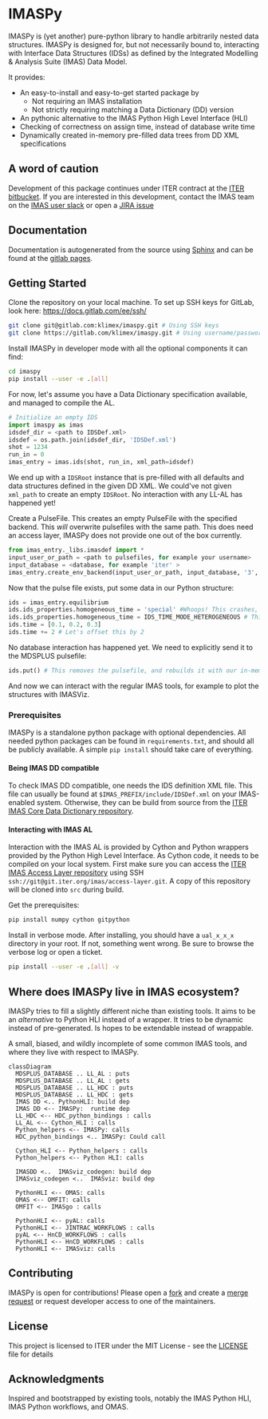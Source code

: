 # IMASPy

IMASPy is (yet another) pure-python library to handle arbitrarily nested
data structures. IMASPy is designed for, but not necessarily bound to,
interacting with Interface Data Structures (IDSs) as defined by the
Integrated Modelling & Analysis Suite (IMAS) Data Model.

It provides:
* An easy-to-install and easy-to-get started package by
   * Not requiring an IMAS installation
  * Not strictly requiring matching a Data Dictionary (DD) version
* An pythonic alternative to the IMAS Python High Level Interface (HLI)
* Checking of correctness on assign time, instead of database write time
* Dynamically created in-memory pre-filled data trees from DD XML specifications

## A word of caution
Development of this package continues under ITER contract at the [ITER bitbucket](https://git.iter.org/projects/IMAS/repos/imaspy). If you are interested in this development, contact the IMAS team on the [IMAS user slack](https://imasusers.slack.com) or open a [JIRA issue](https://jira.iter.org)

## Documentation
Documentation is autogenerated from the source using [Sphinx](http://sphinx-doc.org/)
and can be found at the [gitlab pages](https://klimex.gitlab.io/imaspy/).

## Getting Started

Clone the repository on your local machine. To set up SSH keys for
GitLab, look here: https://docs.gitlab.com/ee/ssh/
``` bash
git clone git@gitlab.com:klimex/imaspy.git # Using SSH keys
git clone https://gitlab.com/klimex/imaspy.git # Using username/password
```

Install IMASPy in developer mode with all the optional components it can find:
```bash
cd imaspy
pip install --user -e .[all]
```

For now, let's assume you have a Data Dictionary specification available,
and managed to compile the AL.
``` python
# Initialize an empty IDS
import imaspy as imas
idsdef_dir = <path to IDSDef.xml>
idsdef = os.path.join(idsdef_dir, 'IDSDef.xml')
shot = 1234
run_in = 0
imas_entry = imas.ids(shot, run_in, xml_path=idsdef)
```

We end up with a `IDSRoot` instance that is pre-filled with all defaults and
data structures defined in the given DD XML. We could've not given `xml_path`
to create an empty `IDSRoot`. No interaction with any LL-AL has happened yet!

Create a PulseFile. This creates an empty PulseFile with the specified backend.
This _will_ overwrite pulsefiles with the same path. This does need an access
layer, IMASPy does not provide one out of the box currently.
``` python
from imas_entry._libs.imasdef import *
input_user_or_path = <path to pulsefiles, for example your username>
input_database = <database, for example 'iter' >
imas_entry.create_env_backend(input_user_or_path, input_database, '3', MDSPLUS_BACKEND)
```

Now that the pulse file exists, put some data in our Python structure:
``` python
ids = imas_entry.equilibrium
ids.ids_properties.homogeneous_time = 'special' #Whoops! This crashes, wrong type!
ids.ids_properties.homogeneous_time = IDS_TIME_MODE_HETEROGENEOUS # This field needs to be filled for all valid IDSs
ids.time = [0.1, 0.2, 0.3]
ids.time += 2 # Let's offset this by 2
```

No database interaction has happened yet. We need to explicitly send it to the
MDSPLUS pulsefile:
``` python
ids.put() # This removes the pulsefile, and rebuilds it with our in-memory structure!
```

And now we can interact with the regular IMAS tools, for example to plot the
structures with IMASViz.


### Prerequisites

IMASPy is a standalone python package with optional dependencies. All needed
python packages can be found in `requirements.txt`, and should all be publicly
available. A simple `pip install` should take care of everything.

#### Being IMAS DD compatible

To check IMAS DD compatible, one needs the IDS definition XML file. This file
can usually be found at `$IMAS_PREFIX/include/IDSDef.xml` on your IMAS-enabled
system. Otherwise, they can be build from source from the
[ITER IMAS Core Data Dictionary repository](https://git.iter.org/projects/IMAS/repos/data-dictionary/browse).

#### Interacting with IMAS AL

Interaction with the IMAS AL is provided by Cython and Python wrappers provided
by the Python High Level Interface. As Cython code, it needs to be compiled on
your local system. First make sure you can access the
[ITER IMAS Access Layer repository](https://git.iter.org/projects/IMAS/repos/access-layer/browse)
using SSH `ssh://git@git.iter.org/imas/access-layer.git`.
A copy of this repository will be cloned into `src` during build.

Get the prerequisites:
``` bash
pip install numpy cython gitpython
```

Install in verbose mode. After installing, you should have a `ual_x_x_x`
directory in your root. If not, something went wrong. Be sure to browse
the verbose log or open a ticket.
``` bash
pip install --user -e .[all] -v
```

## Where does IMASPy live in IMAS ecosystem?
IMASPy tries to fill a slightly different niche than existing tools. It aims
to be an _alternative_ to Python HLI instead of a wrapper. It tries to be
dynamic instead of pre-generated. Is hopes to be extendable instead of
wrappable.

A small, biased, and wildly incomplete of some common IMAS tools, and
where they live with respect to IMASPy.
``` mermaid
classDiagram
  MDSPLUS_DATABASE .. LL_AL : puts
  MDSPLUS_DATABASE .. LL_AL : gets
  MDSPLUS_DATABASE .. LL_HDC : puts
  MDSPLUS_DATABASE .. LL_HDC : gets
  IMAS DD <.. PythonHLI: build dep
  IMAS DD <-- IMASPy:  runtime dep
  LL_HDC <-- HDC_python_bindings : calls
  LL_AL <-- Cython_HLI : calls
  Python_helpers <-- IMASPy: calls
  HDC_python_bindings <.. IMASPy: Could call

  Cython_HLI <-- Python_helpers : calls
  Python_helpers <-- Python HLI: calls

  IMASDD <..  IMASviz_codegen: build dep
  IMASviz_codegen <..  IMASviz: build dep

  PythonHLI <-- OMAS: calls
  OMAS <-- OMFIT: calls
  OMFIT <-- IMASgo : calls

  PythonHLI <-- pyAL: calls
  PythonHLI <-- JINTRAC_WORKFLOWS : calls
  pyAL <-- HnCD_WORKFLOWS : calls
  PythonHLI <-- HnCD_WORKFLOWS : calls
  PythonHLI <-- IMASviz: calls
```

## Contributing

IMASPy is open for contributions! Please open a
[fork](https://docs.gitlab.com/ee/user/project/repository/forking_workflow.html#creating-a-fork)
and create a
[merge request](https://docs.gitlab.com/ee/user/project/repository/forking_workflow.html#merging-upstream)
or request developer access to one of the maintainers.

## License

This project is licensed to ITER under the MIT License - see the [LICENSE](LICENSE) file
for details

## Acknowledgments

Inspired and bootstrapped by existing tools, notably the IMAS Python HLI,
IMAS Python workflows, and OMAS.
